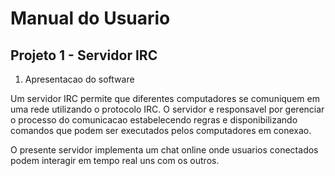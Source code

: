 # Manual do Usuario

## Projeto 1 - Servidor IRC

1. Apresentacao do software

Um servidor IRC permite que diferentes computadores se comuniquem em uma rede utilizando o protocolo IRC.
O servidor e responsavel por gerenciar o processo do comunicacao estabelecendo regras e disponibilizando comandos
que podem ser executados pelos computadores em conexao.

O presente servidor implementa um chat online onde usuarios conectados podem interagir em tempo real uns com os outros.


